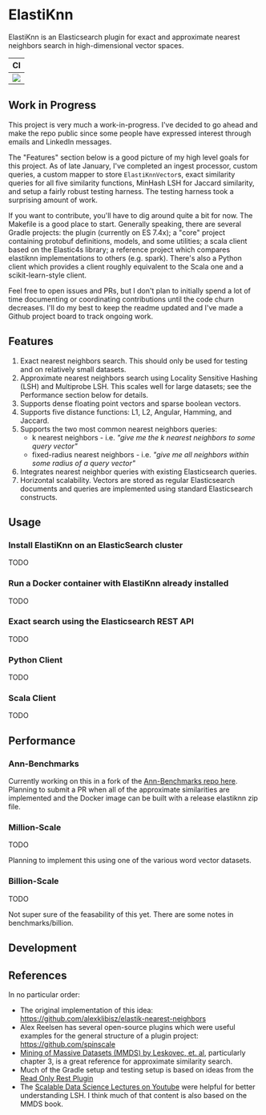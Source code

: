 # ElastiKnn 

ElastiKnn is an Elasticsearch plugin for exact and approximate nearest neighbors search in high-dimensional vector spaces.

|CI|
|---|
|![](https://github.com/alexklibisz/elastiknn/workflows/CI/badge.svg)|

## Work in Progress

This project is very much a work-in-progress. I've decided to go ahead and make the repo public since
some people have expressed interest through emails and LinkedIn messages. 

The "Features" section below is a good picture of my high level goals for this project. As of late January, I've
completed an ingest processor, custom queries, a custom mapper to store `ElastiKnnVector`s, exact
similarity queries for all five similarity functions, MinHash LSH for Jaccard similarity, and setup a
fairly robust testing harness. The testing harness took a surprising amount of work.

If you want to contribute, you'll have to dig around quite a bit for now. The Makefile is a good place to start. 
Generally speaking, there are several Gradle projects: the plugin (currently on ES 7.4x); a "core" project 
containing protobuf definitions, models, and some utilities; a scala client based on the Elastic4s library;
a reference project which compares elastiknn implementations to others (e.g. spark). There's also a Python
client which provides a client roughly equivalent to the Scala one and a scikit-learn-style client.

Feel free to open issues and PRs, but I don't plan to initially spend a lot of time documenting or coordinating
contributions until the code churn decreases. I'll do my best to keep the readme updated and I've made
a Github project board to track ongoing work. 

## Features

1. Exact nearest neighbors search. This should only be used for testing and on relatively small datasets.
1. Approximate nearest neighbors search using Locality Sensitive Hashing (LSH) and Multiprobe LSH. This scales well for large datasets; see the Performance section below for details.
1. Supports dense floating point vectors and sparse boolean vectors.
1. Supports five distance functions: L1, L2, Angular, Hamming, and Jaccard.
1. Supports the two most common nearest neighbors queries: 
	- k nearest neighbors - i.e. _"give me the k nearest neighbors to some query vector"_
	- fixed-radius nearest neighbors - i.e. _"give me all neighbors within some radius of a query vector"_
1. Integrates nearest neighbor queries with existing Elasticsearch queries.
1. Horizontal scalability. Vectors are stored as regular Elasticsearch documents and queries are implemented using standard Elasticsearch constructs.

## Usage

### Install ElastiKnn on an ElasticSearch cluster

TODO

### Run a Docker container with ElastiKnn already installed

TODO

### Exact search using the Elasticsearch REST API

TODO

### Python Client

TODO

### Scala Client

TODO

## Performance

### Ann-Benchmarks

Currently working on this in a fork of the [Ann-Benchmarks repo here](https://github.com/alexklibisz/ann-benchmarks).
Planning to submit a PR when all of the approximate similarities are implemented and the Docker image can be built with
a release elastiknn zip file. 

### Million-Scale

TODO

Planning to implement this using one of the various word vector datasets.

### Billion-Scale

TODO

Not super sure of the feasability of this yet. There are some notes in benchmarks/billion.

## Development

## References

In no particular order:

- The original implementation of this idea: https://github.com/alexklibisz/elastik-nearest-neighbors
- Alex Reelsen has several open-source plugins which were useful examples for the general structure of a plugin project: https://github.com/spinscale
- [Mining of Massive Datasets (MMDS) by Leskovec, et. al](http://www.mmds.org/), particularly chapter 3, is a great reference for approximate similarity search.
- Much of the Gradle setup and testing setup is based on ideas from the [Read Only Rest Plugin](https://github.com/sscarduzio/elasticsearch-readonlyrest-plugin)
- The [Scalable Data Science Lectures on Youtube](https://www.youtube.com/playlist?list=PLbRMhDVUMngekIHyLt8b_3jQR7C0KUCul) were helpful for better understanding LSH. I think much of that content is also based on the MMDS book.
